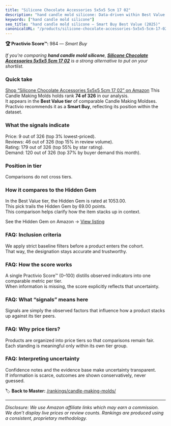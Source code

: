 ```yaml
---
title: "Silicone Chocolate Accessories 5x5x5 5cm 17 02"
description: "hand candle mold silicone: Data-driven within Best Value ranking using the Practivio Score™. Positioned by quality, value, demand, findability, momentum."
keywords: ["hand candle mold silicone"]
seo_title: "hand candle mold silicone — Smart Buy Best Value (2025)"
canonicalURL: "/products/silicone-chocolate-accessories-5x5x5-5cm-17-02-B0967WH3T5/"
---
```


**🏆 Practivio Score™:** 984 — _Smart Buy_


*If you're comparing **hand candle mold silicone**, **[Silicone Chocolate Accessories 5x5x5 5cm 17 02](https://www.amazon.com/dp/B0967WH3T5?tag=practivio-20)** is a strong alternative to put on your shortlist.*
### Quick take
[Shop “Silicone Chocolate Accessories 5x5x5 5cm 17 02” on Amazon](https://www.amazon.com/dp/B0967WH3T5?tag=practivio-20)
This Candle Making Molds holds rank **74 of 326** in our analysis.  
It appears in the **Best Value tier** of comparable Candle Making Moldses.  
Practivio recommends it as a **Smart Buy**, reflecting its position within the dataset.

### What the signals indicate
Price: 9 out of 326 (top 3% lowest-priced).  
Reviews: 46 out of 326 (top 15% in review volume).  
Rating: 179 out of 326 (top 55% by star rating).  
Demand: 120 out of 326 (top 37% by buyer demand this month).

### Position in tier
Comparisons do not cross tiers.

### How it compares to the Hidden Gem
In the Best Value tier, the Hidden Gem is rated at 1053.00.  
This pick trails the Hidden Gem by 69.00 points.  
This comparison helps clarify how the item stacks up in context.  

See the Hidden Gem on Amazon → [View listing](https://www.amazon.com/dp/B07PM3XRXY?tag=practivio-20)

### FAQ: Inclusion criteria
We apply strict baseline filters before a product enters the cohort.  
That way, the designation stays accurate and trustworthy.

### FAQ: How the score works
A single Practivio Score™ (0–100) distills observed indicators into one comparable metric per tier.  
When information is missing, the score explicitly reflects that uncertainty.

### FAQ: What “signals” means here
Signals are simply the observed factors that influence how a product stacks up against its tier peers.

### FAQ: Why price tiers?
Products are organized into price tiers so that comparisons remain fair.  
Each standing is meaningful only within its own tier group.

### FAQ: Interpreting uncertainty
Confidence notes and the evidence base make uncertainty transparent.  
If information is scarce, outcomes are shown conservatively, never guessed.


🏷️ **Back to Master:** [/rankings/candle-making-molds/](/rankings/candle-making-molds/)

---
_Disclosure: We use Amazon affiliate links which may earn a commission. We don’t display live prices or review counts. Rankings are produced using a consistent, proprietary methodology._
